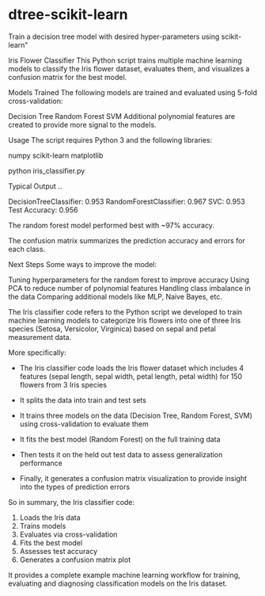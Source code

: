 # dtree-scikit-learn
Train a decision tree  model with desired  hyper-parameters using  scikit-learn"


Iris Flower Classifier
This Python script trains multiple machine learning models to classify the Iris flower dataset, evaluates them, and visualizes a confusion matrix for the best model.

Models Trained
The following models are trained and evaluated using 5-fold cross-validation:

Decision Tree
Random Forest
SVM
Additional polynomial features are created to provide more signal to the models.

Usage
The script requires Python 3 and the following libraries:

numpy 
scikit-learn
matplotlib


python iris_classifier.py

Typical Output ..

DecisionTreeClassifier: 0.953
RandomForestClassifier: 0.967 
SVC: 0.953
Test Accuracy: 0.956

The random forest model performed best with ~97% accuracy.

The confusion matrix summarizes the prediction accuracy and errors for each class.

Next Steps
Some ways to improve the model:

Tuning hyperparameters for the random forest to improve accuracy
Using PCA to reduce number of polynomial features
Handling class imbalance in the data
Comparing additional models like MLP, Naive Bayes, etc.

The Iris classifier code refers to the Python script we developed to train machine learning models to categorize Iris flowers into one of three Iris species (Setosa, Versicolor, Virginica) based on sepal and petal measurement data.

More specifically:

- The Iris classifier code loads the Iris flower dataset which includes 4 features (sepal length, sepal width, petal length, petal width) for 150 flowers from 3 Iris species

- It splits the data into train and test sets

- It trains three models on the data (Decision Tree, Random Forest, SVM) using cross-validation to evaluate them

- It fits the best model (Random Forest) on the full training data 

- Then tests it on the held out test data to assess generalization performance

- Finally, it generates a confusion matrix visualization to provide insight into the types of prediction errors


So in summary, the Iris classifier code:

1. Loads the Iris data
2. Trains models 
3. Evaluates via cross-validation
4. Fits the best model
5. Assesses test accuracy 
6. Generates a confusion matrix plot

It provides a complete example machine learning workflow for training, evaluating and diagnosing classification models on the Iris dataset.


